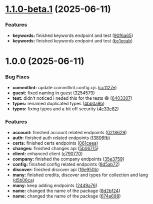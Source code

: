 # [1.1.0-beta.1](https://github.com/Dantescur/typemdb/compare/v1.0.0...v1.1.0-beta.1) (2025-06-11)


### Features

* **keywords:** finished keywords endpoint and test ([90f6a65](https://github.com/Dantescur/typemdb/commit/90f6a65ed1040f9fb6fce5ad305ea4030c1704bc))
* **keywords:** finished keywords endpoint and test ([bc1eeab](https://github.com/Dantescur/typemdb/commit/bc1eeabac0bd997df2a5aa8bf5831d5bb329a0fa))

# 1.0.0 (2025-06-11)


### Bug Fixes

* **commitlint:** update commitlint.config.cjs ([cc1127e](https://github.com/Dantescur/typemdb/commit/cc1127edf91ba9df43a9a7d0a5115f176cc0ec35))
* **guest:** fixed naming in guest ([3254579](https://github.com/Dantescur/typemdb/commit/32545798a15162d7e072947d5995d28269d466ad))
* **test:** didn't noticed i neded this for the tests 😄 ([6403307](https://github.com/Dantescur/typemdb/commit/640330774f65acc2e6dac0e5857c9dbc6d607bb7))
* **types:** renamed duplicated types ([4bb0a9b](https://github.com/Dantescur/typemdb/commit/4bb0a9ba9399cd7ef542d6cb9cd249ff9a29cb48))
* **typos:** fixing typos and a bit off security ([4c33e82](https://github.com/Dantescur/typemdb/commit/4c33e828dec88ca1c8f7e8412bc20faf743d612a))


### Features

* **account:** finished account related endpoints ([0218629](https://github.com/Dantescur/typemdb/commit/021862912af49918a776f041aa477f993343a98f))
* **auth:** finished auth related endpoints ([f3806fb](https://github.com/Dantescur/typemdb/commit/f3806fb335e6a6dc2a711eb130e990b07de28e6f))
* **certs:** finished certs endpoints ([061ceea](https://github.com/Dantescur/typemdb/commit/061ceeaf4414375d5b210d87df45604aeeabfbb3))
* **changes:** finished changes api ([5b06715](https://github.com/Dantescur/typemdb/commit/5b067158caa87e3a21918212099ad0c3f0b04db7))
* **client:** enhanced client ([c790770](https://github.com/Dantescur/typemdb/commit/c790770c3158211ac60bf3a8a5e99a3c59154173))
* **company:** finished the company endpoints ([35e3759](https://github.com/Dantescur/typemdb/commit/35e3759cd4f65bb500a9db449fd2cd3be48b15ec))
* **config:** finished config related endpoints ([8d5ab72](https://github.com/Dantescur/typemdb/commit/8d5ab72bff383c633db25fadc6a569cd59cf23a4))
* **discover:** finished discover api ([16e950b](https://github.com/Dantescur/typemdb/commit/16e950b431bd1e29da81b2fa27241fb0cf4af3a9))
* **many:** finished credits, discover and types for collection and lang ([d5b06ca](https://github.com/Dantescur/typemdb/commit/d5b06ca3d7a357d0c1fd8ba440ee7734e48ae286))
* **many:** keep adding endpoints ([2449a76](https://github.com/Dantescur/typemdb/commit/2449a766c9c6fc741c8ea63631ce21c6116264d2))
* **name:** changed the name of the package ([8d2bf24](https://github.com/Dantescur/typemdb/commit/8d2bf246110d1de063d2d25a383e931bf5071fdd))
* **name:** changed the name of the package ([674a698](https://github.com/Dantescur/typemdb/commit/674a698186fde52ee55a7d91e9b986fe6f7270de))
